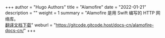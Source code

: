 +++
author = "Hugo Authors"
title = "Alamofire"
date = "2022-01-21"
description = ""
weight = 1
summary = "Alamofire 是用 Swift 编写的 HTTP 网络库。<br/>[翻译文档下载](https://gitcode.net/gitcode/docs-cn/alamofire-docs-cn/-/archive/master/alamofire-docs-cn-master.zip)"
weburl = "https://gitcode.gitcode.host/docs-cn/alamofire-docs-cn/"
+++
